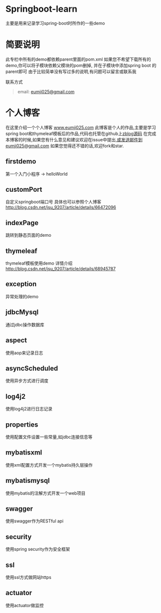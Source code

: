 # Springboot-learn
主要是用来记录学习spring-boot时所作的一些demo

# 简要说明
此专栏中所有的demo都依赖parent里面的pom.xml
如果您不希望下载所有的demo,你可以将子模块依赖父模块的pom删掉,
并在子模块中添加spring boot 的parent即可
由于比较简单没有写过多的说明,有问题可以留言或联系我

联系方式

>email: eumji025@gmail.com


# 个人博客
在这里介绍一个个人博客 www.eumji025.com
此博客是个人的作品,主要是学习spring boot和thymeleaf模板后的作品,代码也托管在github上[zblog源码](https://github.com/eumji025/zblog)
在完成本博客的时候,如果您有什么意见和建议欢迎在issue中提出,或发送邮件到eumji025@gmail.com
如果您觉得还不错的话,欢迎fork和star.


## firstdemo
第一个入门小程序 -> helloWorld

## customPort
自定义springboot端口号
具体也可以参照个人博客 http://blog.csdn.net/jsu_9207/article/details/66472096

## indexPage
跳转到静态页面的demo

## thymeleaf
thymeleaf模板使用demo
详情介绍 http://blog.csdn.net/jsu_9207/article/details/68945787

## exception
异常处理的demo

## jdbcMysql
通过jdbc操作数据库

## aspect
使用aop来记录日志

## asyncScheduled
使用异步方式进行调度

## log4j2
使用log4j2进行日志记录

## properties
使用配置文件设置一些常量,如jdbc连接信息等

## mybatisxml
使用xml配置方式开发一个mybatis持久层操作

## mybatismysql
使用mybatis的注解方式开发一个web项目

## swagger
使用swagger作为RESTful api

## security
使用spring security作为安全框架

## ssl 
使用ssl方式做网站https

## actuator
使用actuator做监控



